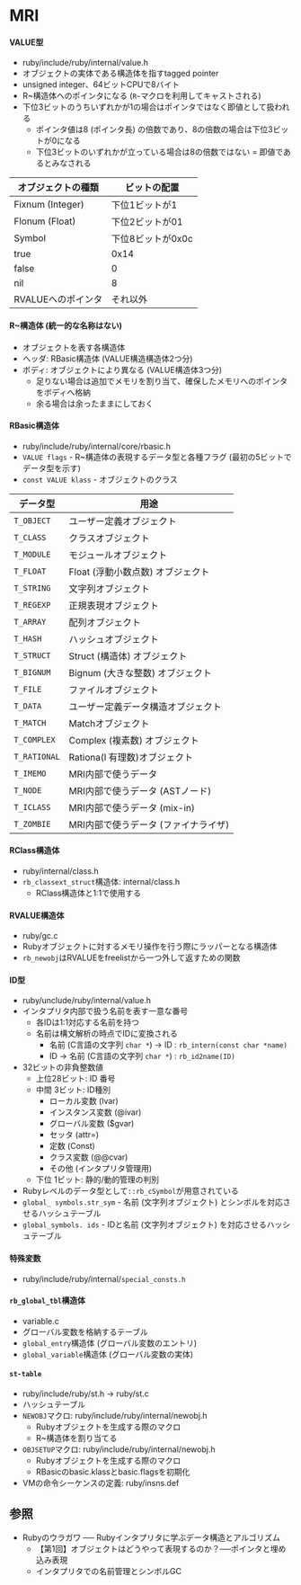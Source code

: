 # MRI
#### VALUE型
- ruby/include/ruby/internal/value.h
- オブジェクトの実体である構造体を指すtagged pointer
- unsigned integer、64ビットCPUで8バイト
- R~構造体へのポインタになる (`R~`マクロを利用してキャストされる)
- 下位3ビットのうちいずれかが1の場合はポインタではなく即値として扱われる
  - ポインタ値は8 (ポインタ長) の倍数であり、8の倍数の場合は下位3ビットが0になる
  - 下位3ビットのいずれかが立っている場合は8の倍数ではない = 即値であるとみなされる

| オブジェクトの種類 | ビットの配置      |
| -                  | -                 |
| Fixnum (Integer)   | 下位1ビットが1    |
| Flonum (Float)     | 下位2ビットが01   |
| Symbol             | 下位8ビットが0x0c |
| true               | 0x14              |
| false              | 0                 |
| nil                | 8                 |
| RVALUEへのポインタ | それ以外          |

#### R~構造体 (統一的な名称はない)
- オブジェクトを表す各構造体
- ヘッダ: RBasic構造体 (VALUE構造構造体2つ分)
- ボディ: オブジェクトにより異なる (VALUE構造体3つ分)
  - 足りない場合は追加でメモリを割り当て、確保したメモリへのポインタをボディへ格納
  - 余る場合は余ったままにしておく

#### RBasic構造体
- ruby/include/ruby/internal/core/rbasic.h
- `VALUE flags` -  R~構造体の表現するデータ型と各種フラグ (最初の5ビットでデータ型を示す)
- `const VALUE klass` - オブジェクトのクラス

| データ型     | 用途                                 |
| -            | -                                    |
| `T_OBJECT`   | ユーザー定義オブジェクト             |
| `T_CLASS`    | クラスオブジェクト                   |
| `T_MODULE`   | モジュールオブジェクト               |
| `T_FLOAT`    | Float (浮動小数点数) オブジェクト    |
| `T_STRING`   | 文字列オブジェクト                   |
| `T_REGEXP`   | 正規表現オブジェクト                 |
| `T_ARRAY`    | 配列オブジェクト                     |
| `T_HASH`     | ハッシュオブジェクト                 |
| `T_STRUCT`   | Struct (構造体) オブジェクト         |
| `T_BIGNUM`   | Bignum (大きな整数) オブジェクト     |
| `T_FILE`     | ファイルオブジェクト                 |
| `T_DATA`     | ユーザー定義データ構造オブジェクト   |
| `T_MATCH`    | Matchオブジェクト                    |
| `T_COMPLEX`  | Complex (複素数) オブジェクト        |
| `T_RATIONAL` | Rationa(l 有理数)オブジェクト        |
| `T_IMEMO`    | MRI内部で使うデータ                  |
| `T_NODE`     | MRI内部で使うデータ (ASTノード)      |
| `T_ICLASS`   | MRI内部で使うデータ (mix-in)         |
| `T_ZOMBIE`   | MRI内部で使うデータ (ファイナライザ) |

#### RClass構造体
- ruby/internal/class.h
- `rb_classext_struct`構造体: internal/class.h
  - RClass構造体と1:1で使用する

#### RVALUE構造体
- ruby/gc.c
- Rubyオブジェクトに対するメモリ操作を行う際にラッパーとなる構造体
- `rb_newobj`はRVALUEをfreelistから一つ外して返すための関数

#### ID型
- ruby/unclude/ruby/internal/value.h
- インタプリタ内部で扱う名前を表す一意な番号
  - 各IDは1:1対応する名前を持つ
  - 名前は構文解析の時点でIDに変換される
    - 名前 (C言語の文字列 `char *`) -> ID : `rb_intern(const char *name)`
    - ID -> 名前 (C言語の文字列 `char *`) : `rb_id2name(ID)`
- 32ビットの非負整数値
  - 上位28ビット: ID 番号
  - 中間 3ビット: ID種別
    - ローカル変数 (lvar)
    - インスタンス変数 (@ivar)
    - グローバル変数 ($gvar)
    - セッタ (attr=)
    - 定数 (Const)
    - クラス変数 (@@cvar)
    - その他 (インタプリタ管理用)
  - 下位 1ビット: 静的/動的管理の判別
- Rubyレベルのデータ型として`::rb_cSymbol`が用意されている
- `global_ symbols.str_sym` - 名前 (文字列オブジェクト) とシンボルを対応させるハッシュテーブル
- `global_symbols. ids` - IDと名前 (文字列オブジェクト) を対応させるハッシュテーブル

#### 特殊変数
- ruby/include/ruby/internal/`special_consts.h`

#### `rb_global_tbl`構造体
- variable.c
- グローバル変数を格納するテーブル
- `global_entry`構造体 (グローバル変数のエントリ)
- `global_variable`構造体 (グローバル変数の実体)

#### `st-table`
- ruby/include/ruby/st.h -> ruby/st.c
- ハッシュテーブル
- `NEWOBJ`マクロ: ruby/include/ruby/internal/newobj.h
  - Rubyオブジェクトを生成する際のマクロ
  - R~構造体を割り当てる
- `OBJSETUP`マクロ: ruby/include/ruby/internal/newobj.h
  - Rubyオブジェクトを生成する際のマクロ
  - RBasicのbasic.klassとbasic.flagsを初期化
- VMの命令シーケンスの定義: ruby/insns.def

## 参照
- Rubyのウラガワ ── Rubyインタプリタに学ぶデータ構造とアルゴリズム
  - 【第1回】オブジェクトはどうやって表現するのか？──ポインタと埋め込み表現
  - インタプリタでの名前管理とシンボルGC
